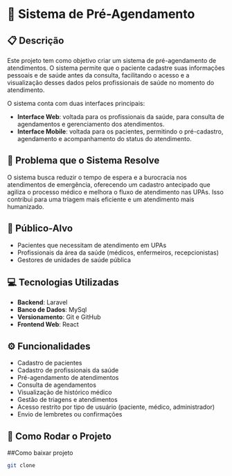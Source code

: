 # 🏥 Sistema de Pré-Agendamento

## 📋 Descrição
Este projeto tem como objetivo criar um sistema de pré-agendamento de atendimentos. O sistema permite que o paciente cadastre suas informações pessoais e de saúde antes da consulta, facilitando o acesso e a visualização desses dados pelos profissionais de saúde no momento do atendimento.

O sistema conta com duas interfaces principais:
- **Interface Web**: voltada para os profissionais da saúde, para consulta de agendamentos e gerenciamento dos atendimentos.
- **Interface Mobile**: voltada para os pacientes, permitindo o pré-cadastro, agendamento e acompanhamento do status do atendimento.

## 🧩 Problema que o Sistema Resolve
O sistema busca reduzir o tempo de espera e a burocracia nos atendimentos de emergência, oferecendo um cadastro antecipado que agiliza o processo médico e melhora o fluxo de atendimento nas UPAs. Isso contribui para uma triagem mais eficiente e um atendimento mais humanizado.

## 🎯 Público-Alvo
- Pacientes que necessitam de atendimento em UPAs
- Profissionais da área da saúde (médicos, enfermeiros, recepcionistas)
- Gestores de unidades de saúde pública

## 💻 Tecnologias Utilizadas
- **Backend**: Laravel
- **Banco de Dados**: MySql
- **Versionamento**: Git e GitHub
- **Frontend Web**: React

## ⚙️ Funcionalidades
- Cadastro de pacientes
- Cadastro de profissionais da saúde
- Pré-agendamento de atendimentos
- Consulta de agendamentos
- Visualização de histórico médico
- Gestão de triagens e atendimentos
- Acesso restrito por tipo de usuário (paciente, médico, administrador)
- Envio de lembretes ou confirmações

## 🚀 Como Rodar o Projeto
##Como baixar projeto
```bash
git clone
```

